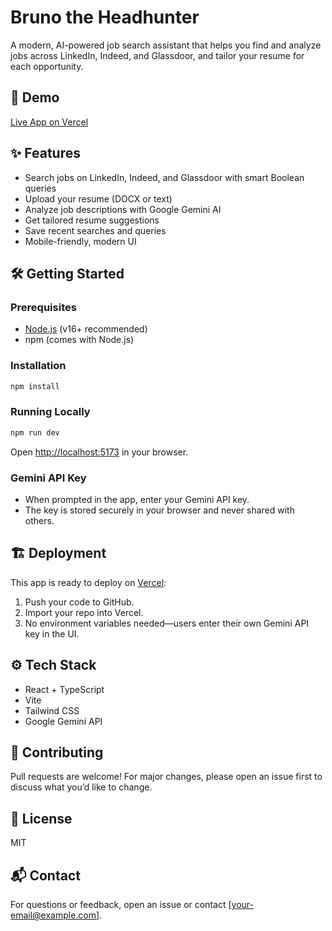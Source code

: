 # Bruno the Headhunter

A modern, AI-powered job search assistant that helps you find and analyze jobs across LinkedIn, Indeed, and Glassdoor, and tailor your resume for each opportunity.

## 🚀 Demo

[Live App on Vercel](https://your-vercel-url.vercel.app)

## ✨ Features

- Search jobs on LinkedIn, Indeed, and Glassdoor with smart Boolean queries
- Upload your resume (DOCX or text)
- Analyze job descriptions with Google Gemini AI
- Get tailored resume suggestions
- Save recent searches and queries
- Mobile-friendly, modern UI

## 🛠️ Getting Started

### Prerequisites

- [Node.js](https://nodejs.org/) (v16+ recommended)
- npm (comes with Node.js)

### Installation

```bash
npm install
```

### Running Locally

```bash
npm run dev
```

Open [http://localhost:5173](http://localhost:5173) in your browser.

### Gemini API Key

- When prompted in the app, enter your Gemini API key.  
- The key is stored securely in your browser and never shared with others.

## 🏗️ Deployment

This app is ready to deploy on [Vercel](https://vercel.com/):

1. Push your code to GitHub.
2. Import your repo into Vercel.
3. No environment variables needed—users enter their own Gemini API key in the UI.

## ⚙️ Tech Stack

- React + TypeScript
- Vite
- Tailwind CSS
- Google Gemini API

## 🤝 Contributing

Pull requests are welcome! For major changes, please open an issue first to discuss what you’d like to change.

## 📄 License

MIT

## 📬 Contact

For questions or feedback, open an issue or contact [your-email@example.com].
